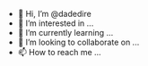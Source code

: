- 👋 Hi, I’m @dadedire
- 👀 I’m interested in ...
- 🌱 I’m currently learning ...
- 💞️ I’m looking to collaborate on ...
- 📫 How to reach me ...

<!---
dadedire/dadedire is a ✨ special ✨ repository because its `README.md` (this file) appears on your GitHub profile.
You can click the Preview link to take a look at your changes.
--->
